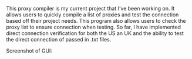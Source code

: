 This proxy compiler is my current project that I’ve been working on. It allows users to quickly compile a list of proxies and test 
the connection based off their project needs.  This program also allows users to check the proxy list to ensure connection when testing. 
So far, I have implemented direct connection verification for both the US an UK and the ability to test the direct connection of passed 
in .txt files. 

Screenshot of GUI: 
